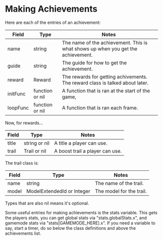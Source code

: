 # Making Achievements

Here are each of the entries of an achievement:

| Field | Type | Notes |
| ----- | ---- | ----- |
| name | string | The name of the achievement. This is what shows up when you get the achievement.
| guide | string | The guide for how to get the achievement.
| reward | Reward | The rewards for getting achivements. The reward class is talked about later.
| initFunc | function or nil | A function that is ran at the start of the game,
| loopFunc | function or nil | A function that is ran each frame.

Now, for rewards...

| Field | Type | Notes |
| ----- | ---- | ----- |
| title | string or nil | A title a player can use.
| trail | Trail or nil | A boost trail a player can use.

The trail class is:

| Field | Type | Notes |
| ----- | ---- | ----- |
| name | string | The name of the trail.
| model | ModelExtendedId or Integer | The model for the trail.

Types that are also nil means it's optional.

Some useful entries for making achievements is the stats variable. This gets the players stats, you can get global stats via "stats.globalStats.x", and gamemode stats via "stats[GAMEMODE_HERE].x". If you need a variable to say, start a timer, do so below the class definitions and above the achievements list.